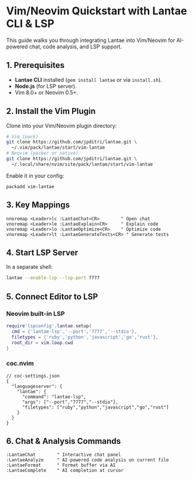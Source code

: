 # Vim/Neovim Quickstart with Lantae CLI & LSP

This guide walks you through integrating Lantae into Vim/Neovim for AI-powered chat, code analysis, and LSP support.

## 1. Prerequisites

- **Lantae CLI** installed (`gem install lantae` or via `install.sh`).
- **Node.js** (for LSP server).
- Vim 8.0+ or Neovim 0.5+.

## 2. Install the Vim Plugin

Clone into your Vim/Neovim plugin directory:
```bash
# Vim (pack)
git clone https://github.com/jpditri/lantae.git \
  ~/.vim/pack/lantae/start/vim-lantae
# Neovim (packer or native)
git clone https://github.com/jpditri/lantae.git \
  ~/.local/share/nvim/site/pack/lantae/start/vim-lantae
```
Enable it in your config:
```vim
packadd vim-lantae
```

## 3. Key Mappings

```vim
nnoremap <Leader>lc :LantaeChat<CR>        " Open chat
vnoremap <Leader>le :LantaeExplain<CR>     " Explain code
vnoremap <Leader>lo :LantaeOptimize<CR>    " Optimize code
vnoremap <Leader>lt :LantaeGenerateTests<CR> " Generate tests
```

## 4. Start LSP Server

In a separate shell:
```bash
lantae --enable-lsp --lsp-port 7777
```

## 5. Connect Editor to LSP

### Neovim built‑in LSP
```lua
require'lspconfig'.lantae.setup{
  cmd = {'lantae-lsp','--port','7777','--stdio'},
  filetypes = {'ruby','python','javascript','go','rust'},
  root_dir = vim.loop.cwd
}
```

### coc.nvim
```jsonc
// coc-settings.json
{
  "languageserver": {
    "lantae": {
      "command": "lantae-lsp",
      "args": ["--port","7777","--stdio"],
      "filetypes": ["ruby","python","javascript","go","rust"]
    }
  }
}
```

## 6. Chat & Analysis Commands

```vim
:LantaeChat        " Interactive chat panel
:LantaeAnalyze     " AI-powered code analysis on current file
:LantaeFormat      " Format buffer via AI
:LantaeComplete    " AI completion at cursor
```